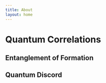 ```yaml
---
title: About
layout: home
---
```

#  Quantum Correlations
## Entanglement of Formation
## Quantum Discord

